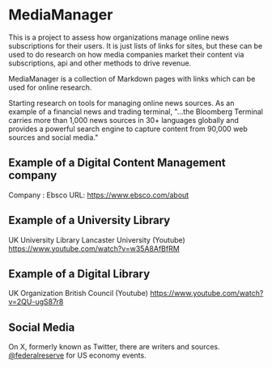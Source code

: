 # MediaManager

This is a project to assess how organizations manage online news subscriptions for their users. It is just lists of links for sites, but these can be used to do research on how media companies market their content via subscriptions, api and other methods to drive revenue.

MediaManager is a collection of Markdown pages with links which can be used for online research.

Starting research on tools for managing online news sources. As an example of a financial news and trading terminal, "...the Bloomberg Terminal carries more than 1,000 news sources in 30+ languages globally and provides a powerful search engine to capture content from 90,000 web sources and social media."

## Example of a Digital Content Management company
Company : Ebsco 
URL: https://www.ebsco.com/about

## Example of a University Library
UK University Library
Lancaster University (Youtube) https://www.youtube.com/watch?v=w35A8AfBfRM

## Example of a Digital Library
UK Organization
British Council (Youtube) https://www.youtube.com/watch?v=2QU-ugS87r8

## Social Media
On X, formerly known as Twitter, there are writers and sources. [@federalreserve](https://twitter.com/federalreserve) for US economy events. 
